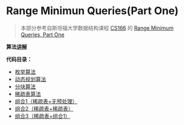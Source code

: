 # Range Minimun Queries(Part One)

>本部分参考自斯坦福大学数据结构课程 [CS166](http://web.stanford.edu/class/archive/cs/cs166/cs166.1166/) 的 [Range Minimum Queries, Part One](http://web.stanford.edu/class/archive/cs/cs166/cs166.1166/lectures/00/Slides00.pdf)

**算法[讲解]()**

**代码目录：**

* [枚举算法](https://github.com/Ackeraa/DataStructure/edit/master/RMQ/brute.py)
* [动态规划算法](https://github.com/Ackeraa/DataStructure/edit/master/RMQ/dp.py)
* [分块算法](https://github.com/Ackeraa/DataStructure/edit/master/RMQ/block.py)
* [稀疏表算法](https://github.com/Ackeraa/DataStructure/edit/master/RMQ/st.py)
* [组合1（稀疏表+无预处理）](https://github.com/Ackeraa/DataStructure/edit/master/RMQ/combine1.py)
* [组合2（稀疏表+稀疏表）](https://github.com/Ackeraa/DataStructure/edit/master/RMQ/combine2.py)
* [组合3（稀疏表+组合1）](https://github.com/Ackeraa/DataStructure/edit/master/RMQ/combine3.py)

